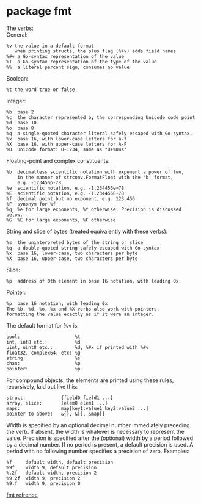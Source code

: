 # package fmt

The verbs:  
General:

```text
%v the value in a default format
   when printing structs, the plus flag (%+v) adds field names
%#v a Go-syntax representation of the value
%T  a Go-syntax representation of the type of the value
%%  a literal percent sign; consumes no value
```

Boolean:

```text
%t the word true or false
```

Integer:

```text
%b  base 2
%c  the character represented by the corresponding Unicode code point
%d  base 10
%o  base 8
%q  a single-quoted character literal safely escaped with Go syntax.
%x  base 16, with lower-case letters for a-f
%X  base 16, with upper-case letters for A-F
%U  Unicode format: U+1234; same as "U+%04X"
```

Floating-point and complex constituents:

```text
%b  decimalless scientific notation with exponent a power of two,
    in the manner of strconv.FormatFloat with the 'b' format,
    e.g. -123456p-78
%e  scientific notation, e.g. -1.234456e+78
%E  scientific notation, e.g. -1.234456E+78
%f  decimal point but no exponent, e.g. 123.456
%F  synonym for %f
%g  %e for large exponents, %f otherwise. Precision is discussed below.
%G  %E for large exponents, %F otherwise
```

String and slice of bytes (treated equivalently with these verbs):

```text
%s  the uninterpreted bytes of the string or slice
%q  a double-quoted string safely escaped with Go syntax
%x  base 16, lower-case, two characters per byte
%X  base 16, upper-case, two characters per byte
```

Slice:

```text
%p  address of 0th element in base 16 notation, with leading 0x
```

Pointer:

```text
%p  base 16 notation, with leading 0x
The %b, %d, %o, %x and %X verbs also work with pointers,
formatting the value exactly as if it were an integer.
```

The default format for %v is:

```text
bool:                    %t
int, int8 etc.:          %d
uint, uint8 etc.:        %d, %#x if printed with %#v
float32, complex64, etc: %g
string:                  %s
chan:                    %p
pointer:                 %p
```

For compound objects, the elements are printed using these rules, recursively, laid out like this:

```text
struct:             {field0 field1 ...}
array, slice:       [elem0 elem1 ...]
maps:               map[key1:value1 key2:value2 ...]
pointer to above:   &{}, &[], &map[]
```

Width is specified by an optional decimal number immediately preceding the verb. If absent, the width is whatever is necessary to represent the value. Precision is specified after the (optional) width by a period followed by a decimal number. If no period is present, a default precision is used. A period with no following number specifies a precision of zero. Examples:

```text
%f     default width, default precision
%9f    width 9, default precision
%.2f   default width, precision 2
%9.2f  width 9, precision 2
%9.f   width 9, precision 0
```

[fmt refrence](https://golang.org/pkg/fmt/)  
